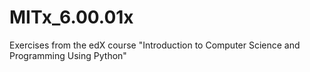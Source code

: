 # MITx_6.00.01x
Exercises from the edX course "Introduction to Computer Science and Programming Using Python"
